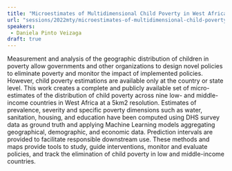 ```yaml
---
title: "Microestimates of Multidimensional Child Poverty in West Africa"
url: "sessions/2022mty/microestimates-of-multidimensional-child-poverty-in-west-africa"
speakers:
 - Daniela Pinto Veizaga
draft: true
---
```


Measurement and analysis of the geographic distribution of children in poverty allow governments and other organizations to design novel policies to eliminate poverty and monitor the impact of implemented policies. However, child poverty estimations are available only at the country or state level. This work creates a complete and publicly available set of micro-estimates of the distribution of child poverty across nine low- and middle-income countries in West Africa at a 5km2 resolution. 
Estimates of prevalence, severity and specific poverty dimensions such as water, sanitation, housing, and education have been computed using DHS survey data as ground truth and applying Machine Learning models aggregating geographical, demographic, and economic data. Prediction intervals are provided to facilitate responsible downstream use. These methods and maps provide tools to study, guide interventions, monitor and evaluate policies, and track the elimination of child poverty in low and middle-income countries.